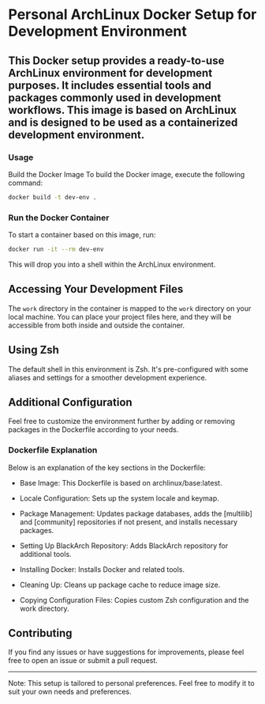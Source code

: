 # Personal ArchLinux Docker Setup for Development Environment

## This Docker setup provides a ready-to-use ArchLinux environment for development purposes. It includes essential tools and packages commonly used in development workflows. This image is based on ArchLinux and is designed to be used as a containerized development environment.

### Usage
Build the Docker Image
To build the Docker image, execute the following command:

```bash
docker build -t dev-env .
```

### Run the Docker Container
To start a container based on this image, run:

```bash
docker run -it --rm dev-env
```
This will drop you into a shell within the ArchLinux environment.

## Accessing Your Development Files
The `work` directory in the container is mapped to the `work` directory on your local machine. You can place your project files here, and they will be accessible from both inside and outside the container.

## Using Zsh
The default shell in this environment is Zsh. It's pre-configured with some aliases and settings for a smoother development experience.

## Additional Configuration
Feel free to customize the environment further by adding or removing packages in the Dockerfile according to your needs.

### Dockerfile Explanation
Below is an explanation of the key sections in the Dockerfile:

- Base Image: This Dockerfile is based on archlinux/base:latest.

- Locale Configuration: Sets up the system locale and keymap.

- Package Management: Updates package databases, adds the [multilib] and [community] repositories if not present, and installs necessary packages.

- Setting Up BlackArch Repository: Adds BlackArch repository for additional tools.

- Installing Docker: Installs Docker and related tools.

- Cleaning Up: Cleans up package cache to reduce image size.

- Copying Configuration Files: Copies custom Zsh configuration and the work directory.

## Contributing
If you find any issues or have suggestions for improvements, please feel free to open an issue or submit a pull request.

---
Note: This setup is tailored to personal preferences. Feel free to modify it to suit your own needs and preferences.